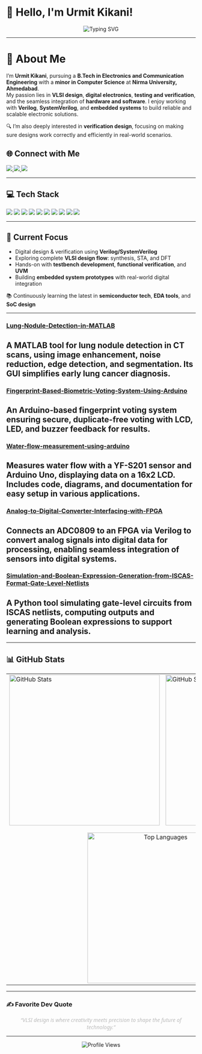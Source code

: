 # 👋 Hello, I'm Urmit Kikani!  

<div align="center">  
  <img src="https://readme-typing-svg.herokuapp.com?font=Montserrat&pause=1000&color=333333&center=true&vCenter=true&width=435&lines=Aspiring+Technologist;VLSI+Design+Enthusiast;Digital+Electronics+Explorer;Continuous+Learner+%26+Innovator" alt="Typing SVG" /> 
</div>  

---
# 💫 About Me  
I’m **Urmit Kikani**, pursuing a **B.Tech in Electronics and Communication Engineering** with a **minor in Computer Science** at **Nirma University, Ahmedabad**.  
My passion lies in **VLSI design**, **digital electronics**, **testing and verification**, and the seamless integration of **hardware and software**. I enjoy working with **Verilog**, **SystemVerilog**, and **embedded systems** to build reliable and scalable electronic solutions.

🔍 I’m also deeply interested in **verification design**, focusing on making sure designs work correctly and efficiently in real-world scenarios.


## 🌐 Connect with Me  

<a href="https://linkedin.com/in/urmit-kikani">
  <img src="https://img.shields.io/badge/LinkedIn-Urmit%20Kikani-0A66C2?style=plastic&logo=linkedin&logoColor=white">
</a>  
<a href="https://x.com/imurmitkikani11">
  <img src="https://img.shields.io/badge/X-@imurmitkikani11-000000?style=plastic&logo=X&logoColor=white">
</a>  
<a href="mailto:Urmitkikani1184@gmail.com">
  <img src="https://img.shields.io/badge/Email-Urmitkikani1184@gmail.com-D14836?style=plastic&logo=gmail&logoColor=white">
</a>  


---

## 💻 Tech Stack

<img src="https://img.shields.io/badge/C-00599C?style=plastic&logo=c&logoColor=white"/> <img src="https://img.shields.io/badge/C++-00599C?style=plastic&logo=c%2B%2B&logoColor=white"/> <img src="https://img.shields.io/badge/Verilog-00A2FF?style=plastic&logoColor=white"/> <img src="https://img.shields.io/badge/SystemVerilog-FF6F00?style=plastic&logoColor=white"/> <img src="https://img.shields.io/badge/Embedded_C-0077B5?style=plastic&logo=c&logoColor=white"/> <img src="https://img.shields.io/badge/Assembly-45B8D8?style=plastic&logoColor=white"/> <img src="https://img.shields.io/badge/MATLAB-FF4500?style=plastic&logo=mathworks&logoColor=white"/> <img src="https://img.shields.io/badge/Bash_Script-121011?style=plastic&logo=gnu-bash&logoColor=white"/> <img src="https://img.shields.io/badge/Python-3670A0?style=plastic&logo=python&logoColor=ffdd54"/> <img src="https://img.shields.io/badge/Arduino-00979D?style=plastic&logo=arduino&logoColor=white"/>



---

## 🎯 Current Focus

-  Digital design & verification using **Verilog/SystemVerilog**
-  Exploring complete **VLSI design flow**: synthesis, STA, and DFT
-  Hands-on with **testbench development**, **functional verification**, and **UVM**
-  Building **embedded system prototypes** with real-world digital integration

📚 Continuously learning the latest in **semiconductor tech**, **EDA tools**, and **SoC design**

--- 

### [Lung-Nodule-Detection-in-MATLAB](https://github.com/Urmitkikani11/Lung-Nodule-Detection-in-MATLAB)  
A MATLAB tool for lung nodule detection in CT scans, using image enhancement, noise reduction, edge detection, and segmentation. Its GUI simplifies early lung cancer diagnosis.  
---
### [Fingerprint-Based-Biometric-Voting-System-Using-Arduino](https://github.com/Urmitkikani11/Fingerprint-Based-Biometric-Voting-System-Using-Arduino)  
An Arduino-based fingerprint voting system ensuring secure, duplicate-free voting with LCD, LED, and buzzer feedback for results.  
---
### [Water-flow-measurement-using-arduino](https://github.com/Urmitkikani11/Water-flow-measurement-using-arduino-)  
Measures water flow with a YF-S201 sensor and Arduino Uno, displaying data on a 16x2 LCD. Includes code, diagrams, and documentation for easy setup in various applications.  
---
### [Analog-to-Digital-Converter-Interfacing-with-FPGA](https://github.com/Urmitkikani11/Analog-to-Digital-Converter-Interfacing-with-FPGA)  
Connects an ADC0809 to an FPGA via Verilog to convert analog signals into digital data for processing, enabling seamless integration of sensors into digital systems.  
---
### [Simulation-and-Boolean-Expression-Generation-from-ISCAS-Format-Gate-Level-Netlists](https://github.com/Urmitkikani11/Simulation-and-Boolean-Expression-Generation-from-ISCAS-Format-Gate-Level-Netlists)  
A Python tool simulating gate-level circuits from ISCAS netlists, computing outputs and generating Boolean expressions to support learning and analysis.  
---
---
## 📊 GitHub Stats

<table align="center">
  <tr>
    <td>
      <img src="https://github-readme-stats.vercel.app/api?username=Urmitkikani11&theme=default&hide_border=true&include_all_commits=false&count_private=false" alt="GitHub Stats" width="400" />
    </td>
    <td>
      <img src="https://github-readme-streak-stats.herokuapp.com/?user=Urmitkikani11&theme=default&hide_border=true" alt="GitHub Streak" width="400" />
    </td>
  </tr>
  <tr>
    <td colspan="2" align="center" style="padding-top: 15px;">
      <img src="https://github-readme-stats.vercel.app/api/top-langs/?username=Urmitkikani11&theme=default&hide_border=true&include_all_commits=false&count_private=false&layout=compact" alt="Top Languages" width="400" />
    </td>
  </tr>
</table>


---
### ✍️ Favorite Dev Quote  

<div align="center" style="font-style: italic; color: #bbbbbb; max-width: 600px; margin: auto; font-family: 'Segoe UI', Tahoma, Geneva, Verdana, sans-serif;">  
“VLSI design is where creativity meets precision to shape the future of technology.”  
</div>  

---

<div align="center">  
  <img src="https://komarev.com/ghpvc/?username=urmitkikani11&color=yellow" alt="Profile Views"/>  
</div>  
